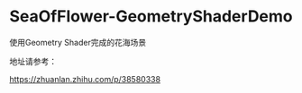 # SeaOfFlower-GeometryShaderDemo

使用Geometry Shader完成的花海场景

地址请参考：

https://zhuanlan.zhihu.com/p/38580338
